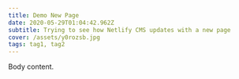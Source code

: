 ```yaml
---
title: Demo New Page
date: 2020-05-29T01:04:42.962Z
subtitle: Trying to see how Netlify CMS updates with a new page
cover: /assets/y0rozsb.jpg
tags: tag1, tag2
---
```

Body content.